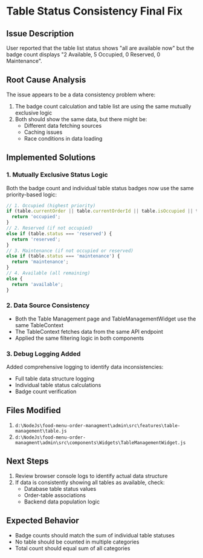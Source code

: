 # Table Status Consistency Final Fix

## Issue Description
User reported that the table list status shows "all are available now" but the badge count displays "2 Available, 5 Occupied, 0 Reserved, 0 Maintenance".

## Root Cause Analysis
The issue appears to be a data consistency problem where:
1. The badge count calculation and table list are using the same mutually exclusive logic
2. Both should show the same data, but there might be:
   - Different data fetching sources
   - Caching issues
   - Race conditions in data loading

## Implemented Solutions

### 1. Mutually Exclusive Status Logic
Both the badge count and individual table status badges now use the same priority-based logic:
```javascript
// 1. Occupied (highest priority)
if (table.currentOrder || table.currentOrderId || table.isOccupied || table.status === 'occupied') {
  return 'occupied';
}
// 2. Reserved (if not occupied)
else if (table.status === 'reserved') {
  return 'reserved';
}
// 3. Maintenance (if not occupied or reserved)
else if (table.status === 'maintenance') {
  return 'maintenance';
}
// 4. Available (all remaining)
else {
  return 'available';
}
```

### 2. Data Source Consistency
- Both the Table Management page and TableManagementWidget use the same TableContext
- The TableContext fetches data from the same API endpoint
- Applied the same filtering logic in both components

### 3. Debug Logging Added
Added comprehensive logging to identify data inconsistencies:
- Full table data structure logging
- Individual table status calculations
- Badge count verification

## Files Modified
1. `d:\NodeJs\food-menu-order-managment\admin\src\features\table-management\table.js`
2. `d:\NodeJs\food-menu-order-managment\admin\src\components\Widgets\TableManagementWidget.js`

## Next Steps
1. Review browser console logs to identify actual data structure
2. If data is consistently showing all tables as available, check:
   - Database table status values
   - Order-table associations
   - Backend data population logic

## Expected Behavior
- Badge counts should match the sum of individual table statuses
- No table should be counted in multiple categories
- Total count should equal sum of all categories
